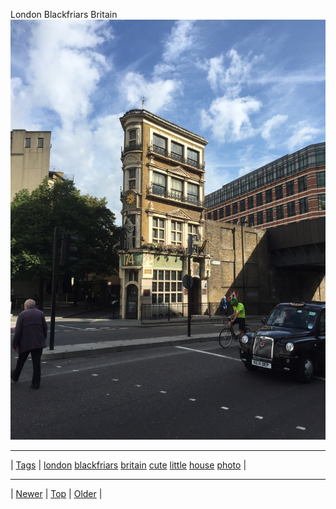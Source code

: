 <!--
title: London Blackfriars Britain
date: 2020-06-28T15:02:25.079Z
tags: london, blackfriars, britain, cute, little, house, photo
-->












London Blackfriars Britain
![](127862031617-0.jpg)

<!--BOTTOM-POST-NAVIGATION-->
---

| [Tags](tags.md) | [london](tag-london.md) [blackfriars](tag-blackfriars.md) [britain](tag-britain.md) [cute](tag-cute.md) [little](tag-little.md) [house](tag-house.md) [photo](tag-photo.md) |

---

| [Newer](127019931837.md) | [Top](index.md) | [Older](127862076112.md) |
